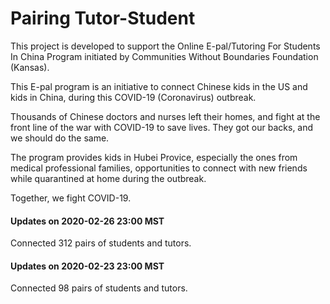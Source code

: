 # Pairing Tutor-Student

This project is developed to support the Online E-pal/Tutoring For Students In China Program initiated by Communities Without Boundaries Foundation (Kansas).

This E-pal program is an initiative to connect Chinese kids in the US and kids in China, during this COVID-19 (Coronavirus) outbreak.

Thousands of Chinese doctors and nurses left their homes, and fight at the front line of the war with COVID-19 to save lives. They got our backs, and we should do the same.

The program provides kids in Hubei Provice, especially the ones from medical professional families, opportunities to connect with new friends while quarantined at home during the outbreak. 

Together, we fight COVID-19.


#### Updates on 2020-02-26 23:00 MST
Connected 312 pairs of students and tutors. 

#### Updates on 2020-02-23 23:00 MST
Connected 98 pairs of students and tutors. 